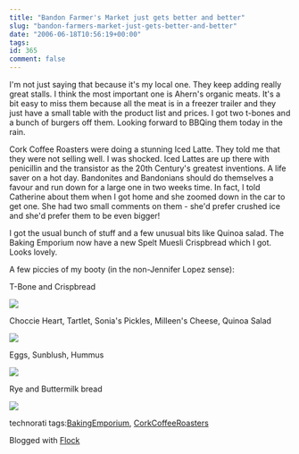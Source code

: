 ```yaml
---
title: "Bandon Farmer's Market just gets better and better"
slug: "bandon-farmers-market-just-gets-better-and-better"
date: "2006-06-18T10:56:19+00:00"
tags:
id: 365
comment: false
---
```


I'm not just saying that because it's my local one. They keep adding really great stalls. I think the most important one is Ahern's organic meats. It's a bit easy to miss them because all the meat is in a freezer trailer and they just have a small table with the product list and prices. I got two t-bones and a bunch of burgers off them. Looking forward to BBQing them today in the rain.

Cork Coffee Roasters were doing a stunning Iced Latte. They told me that they were not selling well. I was shocked. Iced Lattes are up there with penicillin and the transistor as the 20th Century's greatest inventions. A life saver on a hot day. Bandonites and Bandonians should do themselves a favour and run down for a large one in two weeks time. In fact, I told Catherine about them when I got home and she zoomed down in the car to get one. She had two small comments on them - she'd prefer crushed ice and she'd prefer them to be even bigger!

I got the usual bunch of stuff and a few unusual bits like Quinoa salad. The Baking Emporium now have a new Spelt Muesli Crispbread which I got. Looks lovely.

A few piccies of my booty (in the non-Jennifer Lopez sense):

T-Bone and Crispbread

[![](http://static.flickr.com/46/169476494_c6cfb5404f_m.jpg)](http://flickr.com/photos/34306341@N00/169476494 "17062006093")

Choccie Heart, Tartlet, Sonia's Pickles, Milleen's Cheese, Quinoa Salad

[![](http://static.flickr.com/61/169476458_03c6ed94ab_m.jpg)](http://flickr.com/photos/34306341@N00/169476458 "17062006092")

Eggs, Sunblush, Hummus

[![](http://static.flickr.com/76/169476422_44e43f4fa8_m.jpg)](http://flickr.com/photos/34306341@N00/169476422 "17062006091")

Rye and Buttermilk bread

[![](http://static.flickr.com/51/169476365_f3594bb214_m.jpg)](http://flickr.com/photos/34306341@N00/169476365 "17062006094")

<!-- technorati tags begin -->

technorati tags:[BakingEmporium](http://technorati.com/tag/BakingEmporium), [CorkCoffeeRoasters](http://technorati.com/tag/CorkCoffeeRoasters)
<!-- technorati tags end -->

Blogged with [Flock](http://www.flock.com "Flock")
